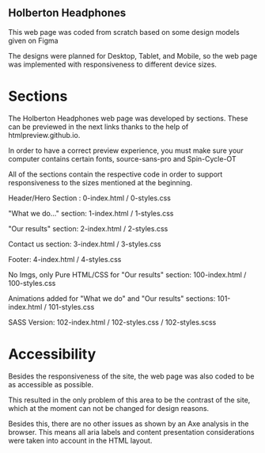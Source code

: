 ## Holberton Headphones

This web page was coded from scratch based on some design models given on Figma

The designs were planned for Desktop, Tablet, and Mobile, so the web page was implemented with responsiveness to different device sizes.

# Sections

The Holberton Headphones web page was developed by sections. These can be previewed in the next links thanks to the help of htmlpreview.github.io.

In order to have a correct preview experience, you must make sure your computer contains certain fonts, source-sans-pro and Spin-Cycle-OT

All of the sections contain the respective code in order to support responsiveness to the sizes mentioned at the beginning.

Header/Hero Section : 0-index.html / 0-styles.css

"What we do..." section: 1-index.html / 1-styles.css

"Our results" section: 2-index.html / 2-styles.css

Contact us section: 3-index.html / 3-styles.css

Footer: 4-index.html / 4-styles.css

No Imgs, only Pure HTML/CSS for "Our results" section: 100-index.html / 100-styles.css

Animations added for "What we do" and "Our results" sections: 101-index.html / 101-styles.css

SASS Version: 102-index.html / 102-styles.css / 102-styles.scss

# Accessibility

Besides the responsiveness of the site, the web page was also coded to be as accessible as possible.

This resulted in the only problem of this area to be the contrast of the site, which at the moment can not be changed for design reasons.

Besides this, there are no other issues as shown by an Axe analysis in the browser. This means all aria labels and content presentation considerations were taken into account in the HTML layout.